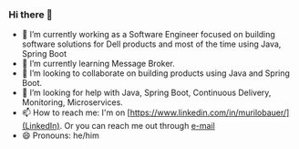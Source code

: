 ### Hi there 👋

- 🔭 I’m currently working as a Software Engineer focused on building software solutions for Dell products and most of the time using Java, Spring Boot
- 🌱 I’m currently learning Message Broker.
- 👯 I’m looking to collaborate on building products using Java and Spring Boot.
- 🤔 I’m looking for help with Java, Spring Boot, Continuous Delivery, Monitoring, Microservices.
- 📫 How to reach me: I'm on [https://www.linkedin.com/in/murilobauer/](LinkedIn). Or you can reach me out through [e-mail](mailto:murilobauerc@gmail.com)
- 😄 Pronouns: he/him
